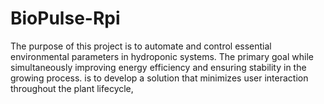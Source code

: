 # BioPulse-Rpi
The purpose of this project is to automate and control essential environmental parameters in hydroponic systems. The primary goal while simultaneously improving energy efficiency and ensuring stability in the growing process. is to develop a solution that minimizes user interaction throughout the plant lifecycle,
